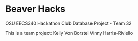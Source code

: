 # Beaver Hacks
OSU EECS340 Hackathon Club Database Project - Team 32 

This is a team project:
Kelly Von Borstel
Vinny Harris-Riviello
